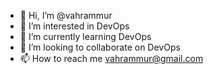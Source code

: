 - 👋 Hi, I’m @vahrammur
- 👀 I’m interested in DevOps
- 🌱 I’m currently learning DevOps
- 💞️ I’m looking to collaborate on DevOps
- 📫 How to reach me vahrammur@gmail.com

<!---
vahrammur/vahrammur is a ✨ special ✨ repository because its `README.md` (this file) appears on your GitHub profile.
You can click the Preview link to take a look at your changes.
--->
